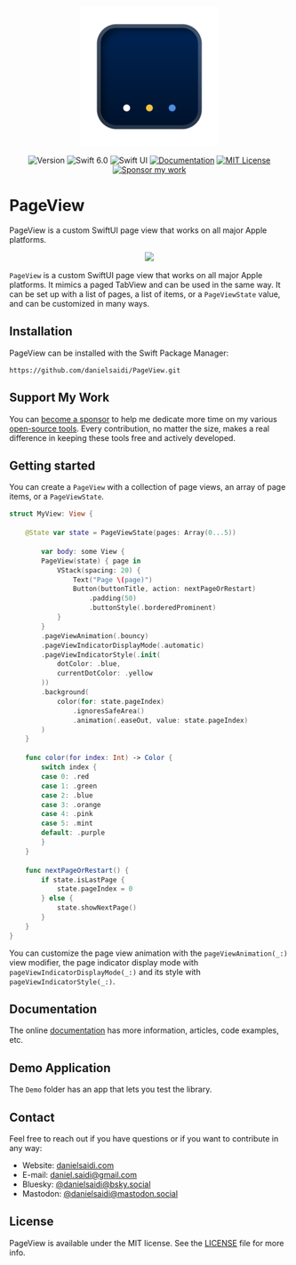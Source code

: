 <p align="center">
    <img src="Resources/Icon.png" alt="Project Icon" width="250" />
</p>

<p align="center">
    <img src="https://img.shields.io/github/v/release/danielsaidi/PageView?color=%2300550&sort=semver" alt="Version" />
    <img src="https://img.shields.io/badge/Swift-6.0-orange.svg" alt="Swift 6.0" />
    <img src="https://img.shields.io/badge/platform-SwiftUI-blue.svg" alt="Swift UI" title="Swift UI" />
    <a href="https://danielsaidi.github.io/PageView"><img src="https://img.shields.io/badge/documentation-web-blue.svg" alt="Documentation" /></a>
    <a href="https://github.com/danielsaidi/PageView/blob/master/LICENSE"><img src="https://img.shields.io/github/license/danielsaidi/PageView" alt="MIT License" /></a>
    <a href="https://github.com/sponsors/danielsaidi"><img src="https://img.shields.io/badge/sponsor-GitHub-red.svg" alt="Sponsor my work" /></a>
</p>



# PageView

PageView is a custom SwiftUI page view that works on all major Apple platforms.

<p align="center">
    <img src="https://github.com/danielsaidi/PageView/releases/download/0.1.0/PageView-Demo.gif" width=350 />
</p>

`PageView` is a custom SwiftUI page view that works on all major Apple platforms. It mimics a paged TabView and can be used in the same way. It can be set up with a list of pages, a list of items, or a `PageViewState` value, and can be customized in many ways.



## Installation

PageView can be installed with the Swift Package Manager:

```
https://github.com/danielsaidi/PageView.git
```



## Support My Work

You can [become a sponsor][Sponsors] to help me dedicate more time on my various [open-source tools][OpenSource]. Every contribution, no matter the size, makes a real difference in keeping these tools free and actively developed.



## Getting started

You can create a ``PageView`` with a collection of page views, an array of page items, or a ``PageViewState``.

```swift
struct MyView: View {

    @State var state = PageViewState(pages: Array(0...5))

        var body: some View {
        PageView(state) { page in
            VStack(spacing: 20) {
                Text("Page \(page)")
                Button(buttonTitle, action: nextPageOrRestart)
                    .padding(50)
                    .buttonStyle(.borderedProminent)
            }
        }
        .pageViewAnimation(.bouncy)
        .pageViewIndicatorDisplayMode(.automatic)
        .pageViewIndicatorStyle(.init(
            dotColor: .blue,
            currentDotColor: .yellow
        ))
        .background(
            color(for: state.pageIndex)
                .ignoresSafeArea()
                .animation(.easeOut, value: state.pageIndex)
        )
    }

    func color(for index: Int) -> Color {
        switch index {
        case 0: .red
        case 1: .green
        case 2: .blue
        case 3: .orange
        case 4: .pink
        case 5: .mint
        default: .purple
        }
    }

    func nextPageOrRestart() {
        if state.isLastPage {
            state.pageIndex = 0
        } else {
            state.showNextPage()
        }
    }
}
```

You can customize the page view animation with the ``pageViewAnimation(_:)`` view modifier, the page indicator display mode with ``pageViewIndicatorDisplayMode(_:)`` and its style with ``pageViewIndicatorStyle(_:)``.



## Documentation

The online [documentation][Documentation] has more information, articles, code examples, etc.



## Demo Application

The `Demo` folder has an app that lets you test the library.



## Contact

Feel free to reach out if you have questions or if you want to contribute in any way:

* Website: [danielsaidi.com][Website]
* E-mail: [daniel.saidi@gmail.com][Email]
* Bluesky: [@danielsaidi@bsky.social][Bluesky]
* Mastodon: [@danielsaidi@mastodon.social][Mastodon]



## License

PageView is available under the MIT license. See the [LICENSE][License] file for more info.



[Email]: mailto:daniel.saidi@gmail.com
[Website]: https://www.danielsaidi.com
[GitHub]: https://www.github.com/danielsaidi
[OpenSource]: https://danielsaidi.com/opensource
[Sponsors]: https://github.com/sponsors/danielsaidi

[Bluesky]: https://bsky.app/profile/danielsaidi.bsky.social
[Mastodon]: https://mastodon.social/@danielsaidi
[Twitter]: https://twitter.com/danielsaidi

[Documentation]: https://danielsaidi.github.io/PageView
[Getting-Started]: https://danielsaidi.github.io/PageView/documentation/pageview/getting-started
[License]: https://github.com/danielsaidi/PageView/blob/master/LICENSE
